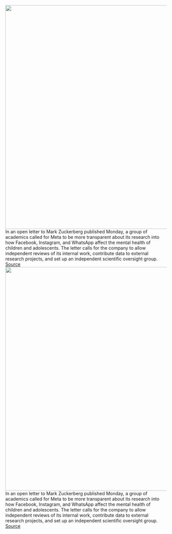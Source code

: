 <img src='https://cdn.vox-cdn.com/thumbor/f5r8j7tNG4ESLQ9FiwWK6y26O0I=/0x0:2040x1360/1200x800/filters:focal(857x517:1183x843)/cdn.vox-cdn.com/uploads/chorus_image/image/70236697/acastro_211101_1777_meta_0001.0.jpg' width='700px' /><br/>
In an open letter to Mark Zuckerberg published Monday, a group of academics called for Meta to be more transparent about its research into how Facebook, Instagram, and WhatsApp affect the mental health of children and adolescents. The letter calls for the company to allow independent reviews of its internal work, contribute data to external research projects, and set up an independent scientific oversight group.
<a href='https://www.theverge.com/2021/12/6/22820675/open-letter-meta-mental-health-research'> Source <a/><img src='https://cdn.vox-cdn.com/thumbor/f5r8j7tNG4ESLQ9FiwWK6y26O0I=/0x0:2040x1360/1200x800/filters:focal(857x517:1183x843)/cdn.vox-cdn.com/uploads/chorus_image/image/70236697/acastro_211101_1777_meta_0001.0.jpg' width='700px' /><br/>
In an open letter to Mark Zuckerberg published Monday, a group of academics called for Meta to be more transparent about its research into how Facebook, Instagram, and WhatsApp affect the mental health of children and adolescents. The letter calls for the company to allow independent reviews of its internal work, contribute data to external research projects, and set up an independent scientific oversight group.
<a href='https://www.theverge.com/2021/12/6/22820675/open-letter-meta-mental-health-research'> Source <a/>